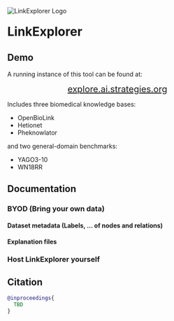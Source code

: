 
<img align="left" src="https://raw.githubusercontent.com/OpenBioLink/Explorer/main/icon.svg" alt="LinkExplorer Logo">
<h1>LinkExplorer</h1>

## Demo

A running instance of this tool can be found at:

<p align="center">
    <a style="font-size:20px;" href="explore.ai.strategies.org">explore.ai.strategies.org</a>
</p>

Includes three biomedical knowledge bases:

+ OpenBioLink
+ Hetionet
+ Pheknowlator

and two general-domain benchmarks:

+ YAGO3-10
+ WN18RR

## Documentation

### BYOD (Bring your own data)

#### Dataset metadata (Labels, ... of nodes and relations)

#### Explanation files

### Host LinkExplorer yourself


## Citation

```bibtex
@inproceedings{
  TBD
}
```
